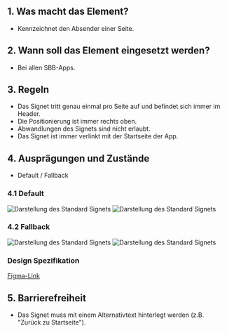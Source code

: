 ## 1. Was macht das Element?
*   Kennzeichnet den Absender einer Seite.

## 2. Wann soll das Element eingesetzt werden?
*   Bei allen SBB-Apps.

## 3. Regeln
*   Das Signet tritt genau einmal pro Seite auf und befindet sich immer im Header.
*   Die Positionierung ist immer rechts oben.
*   Abwandlungen des Signets sind nicht erlaubt.
*   Das Signet ist immer verlinkt mit der Startseite der App.

## 4. Ausprägungen und Zustände
*   Default / Fallback

<label class="switch" style="display:none"><input type="checkbox"><span class="slider round"></span></label>

### 4.1 Default
![Darstellung des Standard Signets](https://raw.githubusercontent.com/sbb-design-systems/design-system-mobile-documentation/doku-update/documentation/brand/images/brand-logo-default-light.png 'class: image light')
![Darstellung des Standard Signets](https://raw.githubusercontent.com/sbb-design-systems/design-system-mobile-documentation/doku-update/documentation/brand/images/brand-logo-default-dark.png 'class: image dark hide')

### 4.2 Fallback
![Darstellung des Standard Signets](https://raw.githubusercontent.com/sbb-design-systems/design-system-mobile-documentation/doku-update/documentation/brand/images/brand-logo-fallback-light.png 'class: image light')
![Darstellung des Standard Signets](https://raw.githubusercontent.com/sbb-design-systems/design-system-mobile-documentation/doku-update/documentation/brand/images/brand-logo-fallback-dark.png 'class: image dark hide')

### Design Spezifikation
[Figma-Link](https://www.figma.com/file/WOtLIam1xwrqcgnAITsEhV/Design-System-Mobile?node-id=11%3A3793)

## 5. Barrierefreiheit
* Das Signet muss mit einem Alternativtext hinterlegt werden (z.B. "Zurück zu Startseite").